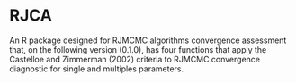 # RJCA
An R package designed for RJMCMC algorithms convergence assessment that, on the following version (0.1.0), has four functions that apply the Castelloe and Zimmerman (2002) criteria to RJMCMC convergence diagnostic for single and multiples parameters.
